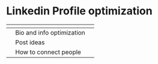 # Linkedin Profile optimization

<table data-view="cards"><thead><tr><th></th><th></th><th></th></tr></thead><tbody><tr><td></td><td>Bio and info optimization</td><td></td></tr><tr><td></td><td>Post ideas</td><td></td></tr><tr><td></td><td>How to connect people</td><td></td></tr></tbody></table>
